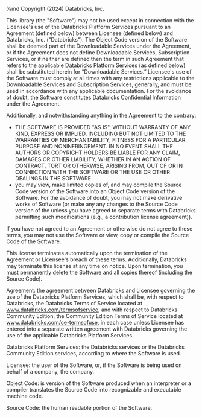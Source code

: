 %md
Copyright (2024) Databricks, Inc.

This library (the "Software") may not be used except in connection with the Licensee's use of the Databricks Platform Services pursuant
to an Agreement (defined below) between Licensee (defined below) and Databricks, Inc. ("Databricks"). The Object Code version of the
Software shall be deemed part of the Downloadable Services under the Agreement, or if the Agreement does not define Downloadable Services,
Subscription Services, or if neither are defined then the term in such Agreement that refers to the applicable Databricks Platform
Services (as defined below) shall be substituted herein for “Downloadable Services.”  Licensee's use of the Software must comply at
all times with any restrictions applicable to the Downloadable Services and Subscription Services, generally, and must be used in
accordance with any applicable documentation. For the avoidance of doubt, the Software constitutes Databricks Confidential Information
under the Agreement.

Additionally, and notwithstanding anything in the Agreement to the contrary:

* THE SOFTWARE IS PROVIDED "AS IS", WITHOUT WARRANTY OF ANY KIND, EXPRESS OR IMPLIED, INCLUDING BUT NOT LIMITED TO THE WARRANTIES
  OF MERCHANTABILITY, FITNESS FOR A PARTICULAR PURPOSE AND NONINFRINGEMENT. IN NO EVENT SHALL THE AUTHORS OR COPYRIGHT HOLDERS BE
  LIABLE FOR ANY CLAIM, DAMAGES OR OTHER LIABILITY, WHETHER IN AN ACTION OF CONTRACT, TORT OR OTHERWISE, ARISING FROM, OUT OF OR
  IN CONNECTION WITH THE SOFTWARE OR THE USE OR OTHER DEALINGS IN THE SOFTWARE.
* you may view, make limited copies of, and may compile the Source Code version of the Software into an Object Code version of the
  Software.  For the avoidance of doubt, you may not make derivative works of Software (or make any any changes to the Source Code
  version of the unless you have agreed to separate terms with Databricks permitting such modifications (e.g., a contribution license
  agreement)).

If you have not agreed to an Agreement or otherwise do not agree to these terms, you may not use the Software or view, copy or compile
the Source Code of the Software.

This license terminates automatically upon the termination of the Agreement or Licensee's breach of these terms.  Additionally,
Databricks may terminate this license at any time on notice.  Upon termination, you must permanently delete the Software and all
copies thereof (including the Source Code).

Agreement: the agreement between Databricks and Licensee governing the use of the Databricks Platform Services, which shall be, with
respect to Databricks, the Databricks Terms of Service located at www.databricks.com/termsofservice, and with respect to Databricks
Community Edition, the Community Edition Terms of Service located at www.databricks.com/ce-termsofuse, in each case unless Licensee
has entered into a separate written agreement with Databricks governing the use of the applicable Databricks Platform Services.

Databricks Platform Services: the Databricks services or the Databricks Community Edition services, according to where the Software is used.

Licensee: the user of the Software, or, if the Software is being used on behalf of a company, the company.

Object Code: is version of the Software produced when an interpreter or a compiler translates the Source Code into recognizable and
executable machine code.

Source Code: the human readable portion of the Software.

